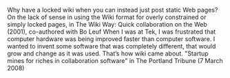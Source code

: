 Why have a locked wiki when you can instead just post static Web pages?
On the lack of sense in using the Wiki format for overly constrained or simply locked pages, in The Wiki Way: Quick collaboration on the Web (2001), co-authored with Bo Leuf
When I was at Tek, I was frustrated that computer hardware was being improved faster than computer software. I wanted to invent some software that was completely different, that would grow and change as it was used. That’s how wiki came about.
"Startup mines for riches in collaboration software" in The Portland Tribune (7 March 2008)
